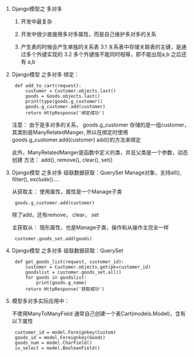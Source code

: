 1. Django模型之 多对多

    1. 开发中最复杂
    
    2. 开发中很少直接用多对多属性，而是自己维护多对多的关系
    
    3. 产生表的时候会产生单独的关系表
    3.1 关系表中存储关联表的主键，是通过多个外键实现的
    3.2 多个外键值不能同时相等，即不能出现a,b 之后还有 a,b
    
2. Django模型 之多对多 绑定：

        def add_to_cart(request):
            customer = Customer.objects.last()
            goods = Goods.objects.last()
            print(type(goods.g_customer))
            goods.g_customer.add(customer)
            return HttpResponse('绑定成功')

    注意： 由于是多对多的关系， goods.g_customer 存储的是一组customer，其类别是ManyRelatedManger, 所以在绑定时使用 goods.g_customer.add(customer) add()的方法来绑定

    此外，ManyRelatedManger是函数中定义的类，并且父类是一个参数，动态创建
    方法： add(), remove(), clear(), set()
    
3. Django模型 之多对多 级联数据获取：QuerySet Manage对象，支持all(), filter(), exclude()....

    从获取主：
    使用属性，属性是一个Manage子类
    
        goods.g_customer.add(customer)
    
    除了add，还有remove， clear， set

    主获取从：
    隐形属性，也是Manage子类，操作和从操作主完全一样
    
        customer.goods_set.add(goods)
        
4. Django模型 之多对多 级联数据获取：QuerySet

        def get_goods_list(request, customer_id):
            customer = Customer.objects.get(pk=customer_id)
            goodslist = customer.goods_set.all()
            for goods in goodslist:
                print(goods.g_name)
            return HttpResponse('获取成功') 
            
5. 模型多对多实际应用中：

    不使用ManyToManyField
    通常自己创建一个表Cart(models.Model)，含有以下属性

        customer_id = model.Foreignkey(Custom)
        goods_id = model.Foreignkey(Goods)
        goods_num = model.CharField()
        is_select = model.BooleanField()                   